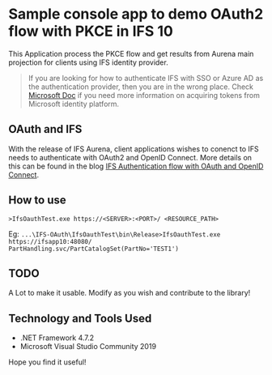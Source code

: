 # Sample console app to demo OAuth2 flow with PKCE in IFS 10

This Application process the PKCE flow and get results from Aurena main projection for clients using IFS identity provider. 


>If you are looking for how to authenticate IFS with SSO or Azure AD as the authentication provider, then you are in the wrong place. Check [Microsoft Doc](https://docs.microsoft.com/en-us/azure/active-directory/develop/msal-overview) if you need more information on acquiring tokens from Microsoft identity platform.


## OAuth and IFS
With the release of IFS Aurena, client applications wishes to conenct to IFS needs to authenticate with OAuth2 and OpenID Connect.
More details on this can be found in the blog [IFS Authentication flow with OAuth and OpenID Connect](https://dsj23.me/2021/01/08/ifs-authentication-flow-with-oauth-and-openid-connect/).

## How to use
`>IfsOauthTest.exe https://<SERVER>:<PORT>/ <RESOURCE_PATH>`

Eg: `...\IFS-OAuth\IfsOauthTest\bin\Release>IfsOauthTest.exe https://ifsapp10:48080/ PartHandling.svc/PartCatalogSet(PartNo='TEST1')`
## TODO
A Lot to make it usable. Modify as you wish and contribute to the library!

## Technology and Tools Used
* .NET Framework 4.7.2
*  Microsoft Visual Studio Community 2019

Hope you find it useful!
